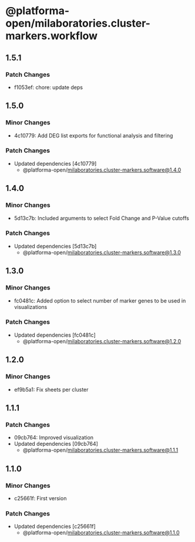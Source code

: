 # @platforma-open/milaboratories.cluster-markers.workflow

## 1.5.1

### Patch Changes

- f1053ef: chore: update deps

## 1.5.0

### Minor Changes

- 4c10779: Add DEG list exports for functional analysis and filtering

### Patch Changes

- Updated dependencies [4c10779]
  - @platforma-open/milaboratories.cluster-markers.software@1.4.0

## 1.4.0

### Minor Changes

- 5d13c7b: Included arguments to select Fold Change and P-Value cutoffs

### Patch Changes

- Updated dependencies [5d13c7b]
  - @platforma-open/milaboratories.cluster-markers.software@1.3.0

## 1.3.0

### Minor Changes

- fc0481c: Added option to select number of marker genes to be used in visualizations

### Patch Changes

- Updated dependencies [fc0481c]
  - @platforma-open/milaboratories.cluster-markers.software@1.2.0

## 1.2.0

### Minor Changes

- ef9b5a1: Fix sheets per cluster

## 1.1.1

### Patch Changes

- 09cb764: Improved visualization
- Updated dependencies [09cb764]
  - @platforma-open/milaboratories.cluster-markers.software@1.1.1

## 1.1.0

### Minor Changes

- c25661f: First version

### Patch Changes

- Updated dependencies [c25661f]
  - @platforma-open/milaboratories.cluster-markers.software@1.1.0
